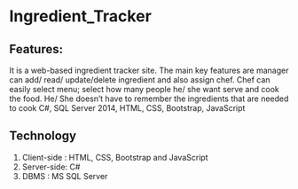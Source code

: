 # Ingredient_Tracker
## Features:

It is a web-based ingredient tracker site. The main key features are manager can add/ read/
update/delete ingredient and also assign chef. Chef can easily select menu; select how many people he/
she want serve and cook the food. He/ She doesn’t have to remember the ingredients that are needed to cook
C#, SQL Server 2014, HTML, CSS, Bootstrap, JavaScript

## Technology

1. Client-side : HTML, CSS, Bootstrap and JavaScript
2. Server-side: C#
3. DBMS : MS SQL Server

